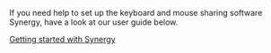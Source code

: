 If you need help to set up the keyboard and mouse sharing software Synergy, have a look at our user guide below.

[Getting started with Synergy](https://symless.zendesk.com/hc/en-us/articles/115004888708-Getting-started-with-Synergy)